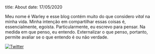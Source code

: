 title: About
date: 17/05/2020

Meu nome é Warley e esse blog contém muito do que considero _vital_ na minha vida. Minha intenção em compartilhar essas coisas é, essencialmente, egoísta. Particularmente, eu escrevo para pensar. Na medida em que penso, eu entendo. Externalizar o que penso, portanto, permite avaliar se o que entendo é ou não verdade.

[1.1]: http://i.imgur.com/tXSoThF.png 
[1]: http://twitter.com/vitalwarley_

[![Twitter][1.1]][1]

